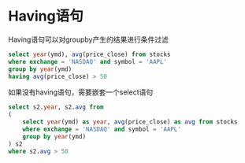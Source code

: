 # Having语句

Having语句可以对groupby产生的结果进行条件过滤

```sql
select year(ymd), avg(price_close) from stocks
where exchange = 'NASDAQ' and symbol = 'AAPL'
group by year(ymd)
having avg(price_close) > 50
```

如果没有having语句，需要嵌套一个select语句

```sql
select s2.year, s2.avg from
(
    select year(ymd) as year, avg(price_close) as avg from stocks
    where exchange = 'NASDAQ' and symbol = 'AAPL'
    group by year(ymd)
) s2
where s2.avg > 50
```

